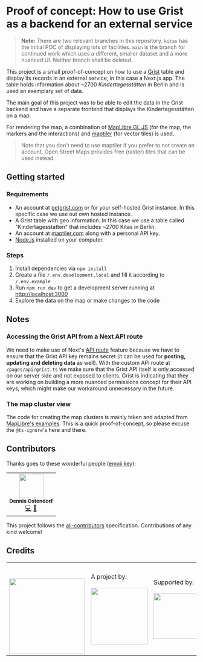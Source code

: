 # Proof of concept: How to use Grist as a backend for an external service

> **Note:** There are two relevant branches in this repository. `kitas` has the initial POC of displaying lots of facilities. `main` is the branch for continued work which uses a different, smaller dataset and a more nuanced UI. Neither branch shall be deleted.

This project is a small proof-of-concept on how to use a [Grist](https://www.getgrist.com/) table and display its records in an external service, in this case a Next.js app. The table holds information about ~2700 _Kindertagesstätten_ in Berlin and is used an exemplary set of data.

The main goal of this project was to be able to edit the data in the Grist backend and have a separate frontend that displays the Kindertagesstätten on a map.

For rendering the map, a combination of [MapLibre GL JS](https://maplibre.org/maplibre-gl-js-docs/api/) (for the map, the markers and the interactions) and [maptiler](https://www.maptiler.com/) (for vector tiles) is used.

> Note that you don't need to use maptiler if you prefer to not create an account. Open Street Maps provides free (raster) tiles that can be used instead.

## Getting started

### Requirements

- An account at [getgrist.com](https://www.getgrist.com/) or for your self-hosted Grist instance. In this specific case we use out own hosted instance.
- A Grist table with geo information. In this case we use a table called "Kindertagesstatten" that includes ~2700 Kitas in Berlin.
- An account at [maptiler.com](https://www.maptiler.com/) along with a personal API key.
- [Node.js](https://nodejs.org) installed on your computer.

### Steps

1. Install dependencies via `npm install`
2. Create a file `/.env.development.local` and fill it according to `/.env.example`
3. Run `npm run dev` to get a development server running at [http://localhost:3000](http://localhost:3000)
4. Explore the data on the map or make changes to the code

## Notes

### Accessing the Grist API from a Next API route

We need to make use of Next's [API route](https://nextjs.org/docs/api-routes/introduction) feature because we have to ensure that the Grist API key remains secret (it can be used for **posting, updating and deleting data** as well). With the custom API route at `/pages/api/grist.ts` we make sure that the Grist API itself is only accessed on our server side and not exposed to clients. Grist is indicating that they are working on building a more nuanced permissions concept for their API keys, which might make our workaround unnecessary in the future.

### The map cluster view

The code for creating the map clusters is mainly taken and adapted from [MapLibre's examples](https://maplibre.org/maplibre-gl-js-docs/example/cluster/). This is a quick proof-of-concept, so please excuse the `@ts-ignore`'s here and there.

## Contributors

Thanks goes to these wonderful people ([emoji key](https://allcontributors.org/docs/en/emoji-key)):

<!-- ALL-CONTRIBUTORS-LIST:START - Do not remove or modify this section -->
<!-- prettier-ignore-start -->
<!-- markdownlint-disable -->
<table>
  <tr>
    <td align="center"><a href="https://github.com/dnsos"><img src="https://avatars.githubusercontent.com/u/15640196?v=4?s=64" width="64px;" alt=""/><br /><sub><b>Dennis Ostendorf</b></sub></a><br /><a href="https://github.com/technologiestiftung/wegweiser-frontend/commits?author=dnsos" title="Code">💻</a> <a href="https://github.com/technologiestiftung/wegweiser-frontend/commits?author=dnsos" title="Documentation">📖</a></td>
  </tr>
</table>

<!-- markdownlint-restore -->
<!-- prettier-ignore-end -->

<!-- ALL-CONTRIBUTORS-LIST:END -->

This project follows the [all-contributors](https://github.com/all-contributors/all-contributors) specification. Contributions of any kind welcome!

## Credits

<table>
  <tr>
    <td>
      <a src="https://citylab-berlin.org/de/start/">
        <br />
        <br />
        <img width="200" src="https://logos.citylab-berlin.org/logo-citylab-berlin.svg" />
      </a>
    </td>
    <td>
      A project by: <a src="https://www.technologiestiftung-berlin.de/">
        <br />
        <br />
        <img width="150" src="https://logos.citylab-berlin.org/logo-technologiestiftung-berlin-de.svg" />
      </a>
    </td>
    <td>
      Supported by: <a src="https://www.berlin.de/">
        <br />
        <br />
        <img width="120" src="https://logos.citylab-berlin.org/logo-berlin.svg" />
      </a>
    </td>
  </tr>
</table>